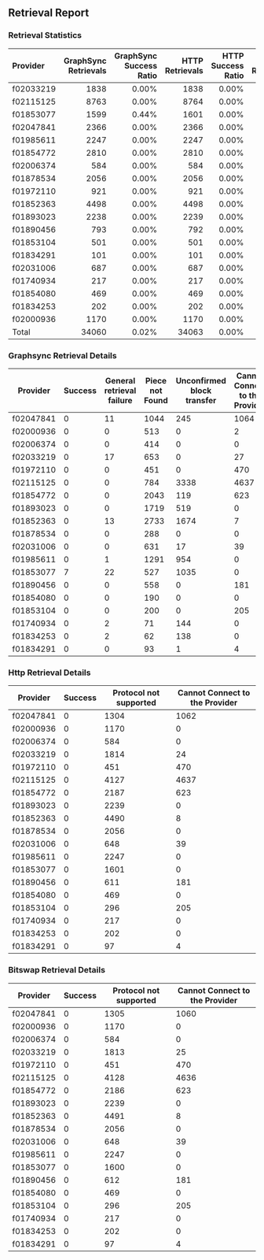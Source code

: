## Retrieval Report
### Retrieval Statistics
| Provider  | GraphSync Retrievals | GraphSync Success Ratio | HTTP Retrievals | HTTP Success Ratio | Bitswap Retrievals | Bitswap Success Ratio |
| :-------- | -------------------: | ----------------------: | --------------: | -----------------: | -----------------: | --------------------: |
| f02033219 |                 1838 |                   0.00% |            1838 |              0.00% |               1838 |                 0.00% |
| f02115125 |                 8763 |                   0.00% |            8764 |              0.00% |               8764 |                 0.00% |
| f01853077 |                 1599 |                   0.44% |            1601 |              0.00% |               1600 |                 0.00% |
| f02047841 |                 2366 |                   0.00% |            2366 |              0.00% |               2365 |                 0.00% |
| f01985611 |                 2247 |                   0.00% |            2247 |              0.00% |               2247 |                 0.00% |
| f01854772 |                 2810 |                   0.00% |            2810 |              0.00% |               2809 |                 0.00% |
| f02006374 |                  584 |                   0.00% |             584 |              0.00% |                584 |                 0.00% |
| f01878534 |                 2056 |                   0.00% |            2056 |              0.00% |               2056 |                 0.00% |
| f01972110 |                  921 |                   0.00% |             921 |              0.00% |                921 |                 0.00% |
| f01852363 |                 4498 |                   0.00% |            4498 |              0.00% |               4499 |                 0.00% |
| f01893023 |                 2238 |                   0.00% |            2239 |              0.00% |               2239 |                 0.00% |
| f01890456 |                  793 |                   0.00% |             792 |              0.00% |                793 |                 0.00% |
| f01853104 |                  501 |                   0.00% |             501 |              0.00% |                501 |                 0.00% |
| f01834291 |                  101 |                   0.00% |             101 |              0.00% |                101 |                 0.00% |
| f02031006 |                  687 |                   0.00% |             687 |              0.00% |                687 |                 0.00% |
| f01740934 |                  217 |                   0.00% |             217 |              0.00% |                217 |                 0.00% |
| f01854080 |                  469 |                   0.00% |             469 |              0.00% |                469 |                 0.00% |
| f01834253 |                  202 |                   0.00% |             202 |              0.00% |                202 |                 0.00% |
| f02000936 |                 1170 |                   0.00% |            1170 |              0.00% |               1170 |                 0.00% |
| Total     |                34060 |                   0.02% |           34063 |              0.00% |              34062 |                 0.00% |

### Graphsync Retrieval Details
| Provider  | Success | General retrieval failure | Piece not Found | Unconfirmed block transfer | Cannot Connect to the Provider | Retrieval timeout | Retrieval rejected | Deal state missing |
| --------- | ------- | ------------------------- | --------------- | -------------------------- | ------------------------------ | ----------------- | ------------------ | ------------------ |
| f02047841 | 0       | 11                        | 1044            | 245                        | 1064                           | 2                 | 0                  | 0                  |
| f02000936 | 0       | 0                         | 513             | 0                          | 2                              | 0                 | 655                | 0                  |
| f02006374 | 0       | 0                         | 414             | 0                          | 0                              | 0                 | 170                | 0                  |
| f02033219 | 0       | 17                        | 653             | 0                          | 27                             | 557               | 444                | 140                |
| f01972110 | 0       | 0                         | 451             | 0                          | 470                            | 0                 | 0                  | 0                  |
| f02115125 | 0       | 0                         | 784             | 3338                       | 4637                           | 4                 | 0                  | 0                  |
| f01854772 | 0       | 0                         | 2043            | 119                        | 623                            | 25                | 0                  | 0                  |
| f01893023 | 0       | 0                         | 1719            | 519                        | 0                              | 0                 | 0                  | 0                  |
| f01852363 | 0       | 13                        | 2733            | 1674                       | 7                              | 71                | 0                  | 0                  |
| f01878534 | 0       | 0                         | 288             | 0                          | 0                              | 0                 | 1768               | 0                  |
| f02031006 | 0       | 0                         | 631             | 17                         | 39                             | 0                 | 0                  | 0                  |
| f01985611 | 0       | 1                         | 1291            | 954                        | 0                              | 1                 | 0                  | 0                  |
| f01853077 | 7       | 22                        | 527             | 1035                       | 0                              | 8                 | 0                  | 0                  |
| f01890456 | 0       | 0                         | 558             | 0                          | 181                            | 0                 | 54                 | 0                  |
| f01854080 | 0       | 0                         | 190             | 0                          | 0                              | 0                 | 279                | 0                  |
| f01853104 | 0       | 0                         | 200             | 0                          | 205                            | 19                | 77                 | 0                  |
| f01740934 | 0       | 2                         | 71              | 144                        | 0                              | 0                 | 0                  | 0                  |
| f01834253 | 0       | 2                         | 62              | 138                        | 0                              | 0                 | 0                  | 0                  |
| f01834291 | 0       | 0                         | 93              | 1                          | 4                              | 3                 | 0                  | 0                  |

### Http Retrieval Details
| Provider  | Success | Protocol not supported | Cannot Connect to the Provider |
| --------- | ------- | ---------------------- | ------------------------------ |
| f02047841 | 0       | 1304                   | 1062                           |
| f02000936 | 0       | 1170                   | 0                              |
| f02006374 | 0       | 584                    | 0                              |
| f02033219 | 0       | 1814                   | 24                             |
| f01972110 | 0       | 451                    | 470                            |
| f02115125 | 0       | 4127                   | 4637                           |
| f01854772 | 0       | 2187                   | 623                            |
| f01893023 | 0       | 2239                   | 0                              |
| f01852363 | 0       | 4490                   | 8                              |
| f01878534 | 0       | 2056                   | 0                              |
| f02031006 | 0       | 648                    | 39                             |
| f01985611 | 0       | 2247                   | 0                              |
| f01853077 | 0       | 1601                   | 0                              |
| f01890456 | 0       | 611                    | 181                            |
| f01854080 | 0       | 469                    | 0                              |
| f01853104 | 0       | 296                    | 205                            |
| f01740934 | 0       | 217                    | 0                              |
| f01834253 | 0       | 202                    | 0                              |
| f01834291 | 0       | 97                     | 4                              |

### Bitswap Retrieval Details
| Provider  | Success | Protocol not supported | Cannot Connect to the Provider |
| --------- | ------- | ---------------------- | ------------------------------ |
| f02047841 | 0       | 1305                   | 1060                           |
| f02000936 | 0       | 1170                   | 0                              |
| f02006374 | 0       | 584                    | 0                              |
| f02033219 | 0       | 1813                   | 25                             |
| f01972110 | 0       | 451                    | 470                            |
| f02115125 | 0       | 4128                   | 4636                           |
| f01854772 | 0       | 2186                   | 623                            |
| f01893023 | 0       | 2239                   | 0                              |
| f01852363 | 0       | 4491                   | 8                              |
| f01878534 | 0       | 2056                   | 0                              |
| f02031006 | 0       | 648                    | 39                             |
| f01985611 | 0       | 2247                   | 0                              |
| f01853077 | 0       | 1600                   | 0                              |
| f01890456 | 0       | 612                    | 181                            |
| f01854080 | 0       | 469                    | 0                              |
| f01853104 | 0       | 296                    | 205                            |
| f01740934 | 0       | 217                    | 0                              |
| f01834253 | 0       | 202                    | 0                              |
| f01834291 | 0       | 97                     | 4                              |
